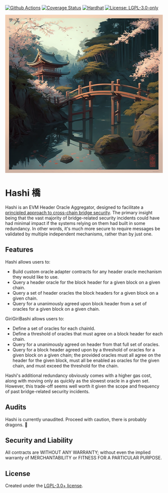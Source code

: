 [![Github Actions][gha-badge]][gha] [![Coverage Status][coveralls-badge]][coveralls]
[![Hardhat][hardhat-badge]][hardhat] [![License: LGPL-3.0-only][license-badge]][license]

![Hashi](hashi.png)

# Hashi 橋

[coveralls]: https://coveralls.io/github/gnosis/hashi?branch=master
[coveralls-badge]: https://coveralls.io/repos/github/gnosis/hashi/badge.svg?branch=main
[gha]: https://github.com/gnosis/hashi/actions
[gha-badge]: https://github.com/gnosis/hashi/actions/workflows/ci.yml/badge.svg
[hardhat]: https://hardhat.org/
[hardhat-badge]: https://img.shields.io/badge/Built%20with-Hardhat-FFDB1C.svg
[license]: https://www.gnu.org/licenses/lgpl-3.0.en.html
[license-badge]: https://img.shields.io/badge/License-LGPL%20v3.0-blue

Hashi is an EVM Header Oracle Aggregator, designed to facilitate a
[principled approach to cross-chain bridge security](https://ethresear.ch/t/a-principled-approach-to-bridges/14725?u=auryn).
The primary insight being that the vast majority of bridge-related security incidents could have had minimal impact if
the systems relying on them had built in some redundancy. In other words, it's much more secure to require messages be
validated by multiple independent mechanisms, rather than by just one.

## Features

Hashi allows users to:

- Build custom oracle adapter contracts for any header oracle mechanism they would like to use.
- Query a header oracle for the block header for a given block on a given chain.
- Query a set of header oracles the block headers for a given block on a given chain.
- Query for a unanimously agreed upon block header from a set of oracles for a given block on a given chain.

GiriGiriBashi allows users to:

- Define a set of oracles for each chainId.
- Define a threshold of oracles that must agree on a block header for each chain.
- Query for a unanimously agreed on header from that full set of oracles.
- Query for a block header agreed upon by a threshold of oracles for a given block on a given chain; the provided
  oracles must all agree on the header for the given block, must all be enabled as oracles for the given chain, and must
  exceed the threshold for the chain.

Hashi's additional redundancy obviously comes with a higher gas cost, along with moving only as quickly as the slowest
oracle in a given set. However, this trade-off seems well worth it given the scope and frequency of past bridge-related
security incidents.

## Audits

Hashi is currently unaudited. Proceed with caution, there is probably dragons. 🐲

## Security and Liability

All contracts are WITHOUT ANY WARRANTY; without even the implied warranty of MERCHANTABILITY or FITNESS FOR A PARTICULAR
PURPOSE.

## License

Created under the [LGPL-3.0+ license](LICENSE).
